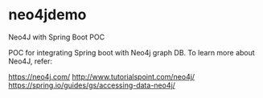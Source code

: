# neo4jdemo
Neo4J with Spring Boot POC

POC for integrating Spring boot with Neo4j graph DB. To learn more about Neo4J, refer:

https://neo4j.com/
http://www.tutorialspoint.com/neo4j/
https://spring.io/guides/gs/accessing-data-neo4j/
